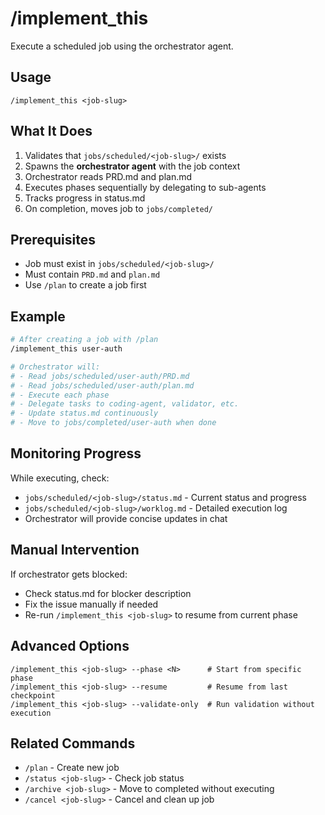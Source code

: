 # /implement_this

Execute a scheduled job using the orchestrator agent.

## Usage
```
/implement_this <job-slug>
```

## What It Does

1. Validates that `jobs/scheduled/<job-slug>/` exists
2. Spawns the **orchestrator agent** with the job context
3. Orchestrator reads PRD.md and plan.md
4. Executes phases sequentially by delegating to sub-agents
5. Tracks progress in status.md
6. On completion, moves job to `jobs/completed/`

## Prerequisites

- Job must exist in `jobs/scheduled/<job-slug>/`
- Must contain `PRD.md` and `plan.md`
- Use `/plan` to create a job first

## Example

```bash
# After creating a job with /plan
/implement_this user-auth

# Orchestrator will:
# - Read jobs/scheduled/user-auth/PRD.md
# - Read jobs/scheduled/user-auth/plan.md
# - Execute each phase
# - Delegate tasks to coding-agent, validator, etc.
# - Update status.md continuously
# - Move to jobs/completed/user-auth when done
```

## Monitoring Progress

While executing, check:
- `jobs/scheduled/<job-slug>/status.md` - Current status and progress
- `jobs/scheduled/<job-slug>/worklog.md` - Detailed execution log
- Orchestrator will provide concise updates in chat

## Manual Intervention

If orchestrator gets blocked:
- Check status.md for blocker description
- Fix the issue manually if needed
- Re-run `/implement_this <job-slug>` to resume from current phase

## Advanced Options

```
/implement_this <job-slug> --phase <N>      # Start from specific phase
/implement_this <job-slug> --resume         # Resume from last checkpoint
/implement_this <job-slug> --validate-only  # Run validation without execution
```

## Related Commands

- `/plan` - Create new job
- `/status <job-slug>` - Check job status
- `/archive <job-slug>` - Move to completed without executing
- `/cancel <job-slug>` - Cancel and clean up job
